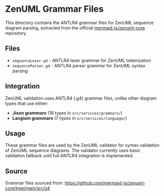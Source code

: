 # ZenUML Grammar Files

This directory contains the ANTLR4 grammar files for ZenUML sequence diagram parsing, extracted from the official [mermaid-js/zenuml-core](https://github.com/mermaid-js/zenuml-core) repository.

## Files

- `sequenceLexer.g4` - ANTLR4 lexer grammar for ZenUML tokenization
- `sequenceParser.g4` - ANTLR4 parser grammar for ZenUML syntax parsing

## Integration

ZenUML validation uses ANTLR4 (.g4) grammar files, unlike other diagram types that use either:
- **Jison grammars** (18 types in `src/services/grammars/`)  
- **Langium grammars** (7 types in `src/services/language/`)

## Usage

These grammar files are used by the ZenUML validator for syntax validation of ZenUML sequence diagrams. The validator currently uses basic validation fallback until full ANTLR4 integration is implemented.

## Source

Grammar files sourced from: https://github.com/mermaid-js/zenuml-core/tree/main/src/g4